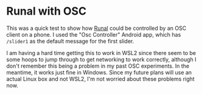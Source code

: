 # Runal with OSC

This was a quick test to show how [Runal](https://empr.cl/runal/) 
could be controlled by an OSC client on a phone. 
I used the "Osc Controller" Android app,
which has `/slider1` as the default message for the first slider.

I am having a hard time getting this to work in WSL2 since there
seem to be some hoops to jump through to get networking to work
correctly, although I don't remember this being a problem in my
past OSC experiments. In the meantime, it works just fine in 
Windows. Since my future plans will use an actual Linux box and
not WSL2, I'm not worried about these problems right now.


